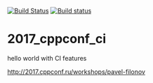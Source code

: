 [![Build Status](https://travis-ci.org/kozlosoft/2017_cppconf_ci.svg?branch=master)](https://travis-ci.org/kozlosoft/2017_cppconf_ci)
[![Build status](https://ci.appveyor.com/api/projects/status/36vwsmlt4hlorehb/branch/master?svg=true)](https://ci.appveyor.com/project/kozlosoft/2017-cppconf-ci/branch/master)


# 2017_cppconf_ci
hello world with CI features

http://2017.cppconf.ru/workshops/pavel-filonov
